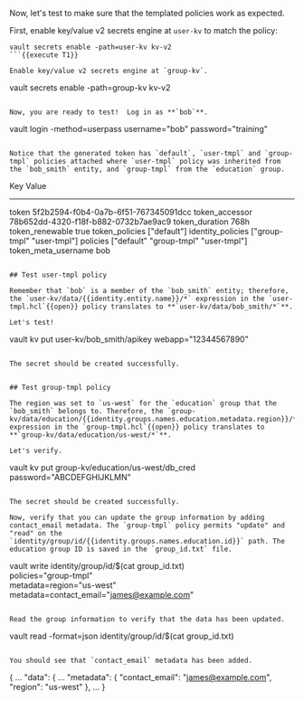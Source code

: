 Now, let's test to make sure that the templated policies work as expected.

First, enable key/value v2 secrets engine at `user-kv` to match the policy:

```
vault secrets enable -path=user-kv kv-v2
```{{execute T1}}

Enable key/value v2 secrets engine at `group-kv`.

```
vault secrets enable -path=group-kv kv-v2
```{{execute T1}}

Now, you are ready to test!  Log in as **`bob`**.

```
vault login -method=userpass username="bob" password="training"
```{{execute T1}}

Notice that the generated token has `default`, `user-tmpl` and `group-tmpl` policies attached where `user-tmpl` policy was inherited from the `bob_smith` entity, and `group-tmpl` from the `education` group.

```
Key                    Value
---                    -----
token                  5f2b2594-f0b4-0a7b-6f51-767345091dcc
token_accessor         78b652dd-4320-f18f-b882-0732b7ae9ac9
token_duration         768h
token_renewable        true
token_policies         ["default"]
identity_policies      ["group-tmpl" "user-tmpl"]
policies               ["default" "group-tmpl" "user-tmpl"]
token_meta_username    bob
```

## Test user-tmpl policy

Remember that `bob` is a member of the `bob_smith` entity; therefore, the `user-kv/data/{{identity.entity.name}}/*` expression in the `user-tmpl.hcl`{{open}} policy translates to **`user-kv/data/bob_smith/*`**.

Let's test!

```
vault kv put user-kv/bob_smith/apikey webapp="12344567890"
```{{execute T1}}

The secret should be created successfully.


## Test group-tmpl policy

The region was set to `us-west` for the `education` group that the `bob_smith` belongs to. Therefore, the `group-kv/data/education/{{identity.groups.names.education.metadata.region}}/*` expression in the `group-tmpl.hcl`{{open}} policy translates to **`group-kv/data/education/us-west/*`**.

Let's verify.

```
vault kv put group-kv/education/us-west/db_cred password="ABCDEFGHIJKLMN"
```{{execute T1}}

The secret should be created successfully.

Now, verify that you can update the group information by adding contact_email metadata. The `group-tmpl` policy permits "update" and "read" on the `identity/group/id/{{identity.groups.names.education.id}}` path. The education group ID is saved in the `group_id.txt` file.

```
vault write identity/group/id/$(cat group_id.txt) \
        policies="group-tmpl" \
        metadata=region="us-west" \
        metadata=contact_email="james@example.com"
```{{execute T1}}

Read the group information to verify that the data has been updated.

```
vault read -format=json identity/group/id/$(cat group_id.txt)
```{{execute T1}}

You should see that `contact_email` metadata has been added.

```
{
  ...
  "data": {
    ...
    "metadata": {
      "contact_email": "james@example.com",
      "region": "us-west"
    },
    ...
}
```

